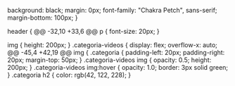   background: black;
    margin: 0px;
    font-family: "Chakra Petch", sans-serif;
    margin-bottom: 100px;
}

header {
@@ -32,10 +33,6 @@ p {
    font-size: 20px;
}

img {
    height: 200px;
}
.categoria-videos {
    display: flex;
    overflow-x: auto;
@@ -45,4 +42,19 @@ img {
.categoria {
    padding-left: 20px;
    padding-right: 20px;
    margin-top: 50px;
}
.categoria-videos img {
    opacity: 0.5;
    height: 200px;
}
.categoria-videos img:hover {
    opacity: 1.0;
    border: 3px solid green;
}
.categoria h2 {
    color: rgb(42, 122, 228);
}
